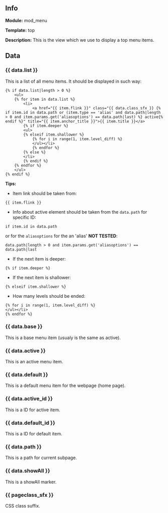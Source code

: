 ## Info

**Module:** mod_menu

**Template:** top

**Description:** This is the view which we use to display a top menu items.

## Data

### {{ data.list }}

This is a list of all menu items. It should be displayed in such way:
```
{% if data.list|length > 0 %}
	<ul>
	{% for item in data.list %}
		<li>
			<a href="{{ item.flink }}" class="{{ data.class_sfx }} {% if item.id in data.path or (item.type == 'alias' and data.path|length > 0 and item.params.get('aliasoptions') == data.path|last) %} active{% endif %}" title="{{ item.anchor_title }}">{{ item.title }}</a>
		{% if item.deeper %}
		<ul>
		{% elseif item.shallower %}
			{% for i in range(1, item.level_diff) %}
			</ul></li>
			{% endfor %}
		{% else %}
		</li>
		{% endif %}
	{% endfor %}
	</ul>
{% endif %}
```

**Tips:**

 - Item link should be taken from:
 ```
{{ item.flink }}
 ```

 - Info about active element should be taken from the `data.path` for specific ID:
 ```
if item.id in data.path
 ```
 or for the `aliasoptions` for the an 'alias' **NOT TESTED**:
 ```
data.path|length > 0 and item.params.get('aliasoptions') == data.path|last
 ```

 - If the next item is deeper:
 ```
{% if item.deeper %}
 ```

 - If the next item is shallower:
 ```
{% elseif item.shallower %}
 ```

 - How many levels should be ended:
 ```
 {% for i in range(1, item.level_diff) %}
 </ul></li>
 {% endfor %}
 ```

### {{ data.base }}

This is a base menu item (usualy is the same as active).

### {{ data.active }}

This is an active menu item.

### {{ data.default }}

This is a default menu item for the webpage (home page).

### {{ data.active_id }}

This is a ID for active item.

### {{ data.default_id }}

This is a ID for default item.

### {{ data.path }}

This is a path for current subpage.

### {{ data.showAll }}

This is a showAll marker.

### {{ pageclass_sfx }}

CSS class suffix.
